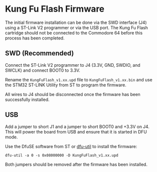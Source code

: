 # Kung Fu Flash Firmware
The initial firmware installation can be done via the SWD interface (J4) using a ST-Link V2 programmer or via the USB port.
The Kung Fu Flash cartridge should not be connected to the Commodore 64 before this process has been completed.

## SWD (Recommended)
Connect the ST-Link V2 programmer to J4 (3.3V, GND, SWDIO, and SWCLK) and connect BOOT0 to 3.3V.

Rename the `KungFuFlash_v1.xx.upd` file to `KungFuFlash_v1.xx.bin` and use the STM32 ST-LINK Utility from ST to program the firmware.

All wires to J4 should be disconnected once the firmware has been successfully installed.

## USB
Add a jumper to short J1 and a jumper to short BOOT0 and +3.3V on J4. This will power the board from USB and ensure that it is started in DFU mode.

Use the DfuSE software from ST or [dfu-util](http://dfu-util.sourceforge.net/) to install the firmware:

`dfu-util -a 0 -s 0x08000000 -D KungFuFlash_v1.xx.upd`

Both jumpers should be removed after the firmware has been installed.
